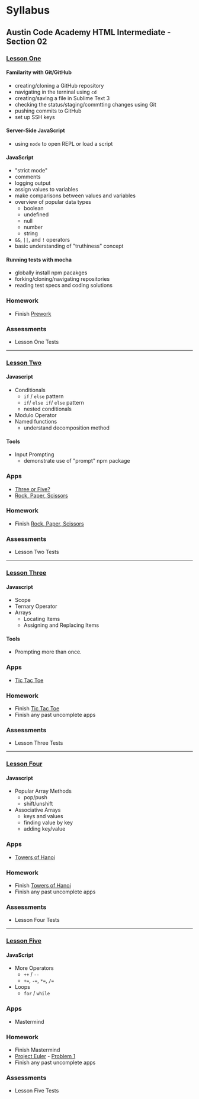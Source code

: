 # Syllabus
## Austin Code Academy HTML Intermediate - Section 02
### [Lesson One](https://github.com/AustinCodingAcademy/HTMLIntermediateSection2/blob/master/LessonOne.md)
#### Familarity with Git/GitHub
* creating/cloning a GitHub repository
* navigating in the terninal using `cd`
* creating/saving a file in Sublime Text 3
* checking the status/staging/commtting changes using Git
* pushing commits to GitHub
* set up SSH keys

#### Server-Side JavaScript
* using `node` to open REPL or load a script

#### JavaScript
* "strict mode"
* comments
* logging output
* assign values to variables
* make comparisons between values and variables
* overview of popular data types
  * boolean
  * undefined
  * null
  * number
  * string
* `&&`, `||`, and `!` operators
* basic understanding of "truthiness" concept

#### Running tests with mocha
* globally install npm pacakges
* forking/cloning/navigating repositories 
* reading test specs and coding solutions

### Homework
* Finish [Prework](https://github.com/AustinCodingAcademy/HTMLIntermediateSection2/blob/master/Prework.md)

### Assessments
* Lesson One Tests

---
### [Lesson Two](https://github.com/AustinCodingAcademy/HTMLIntermediateSection2/blob/master/LessonTwo.md)
#### Javascript
* Conditionals
  * `if` / `else` pattern
  * `if`/ `else if`/ `else` pattern
  * nested conditionals
* Modulo Operator
* Named functions
  * understand decomposition method

#### Tools
* Input Prompting
  * demonstrate use of "prompt" npm package

### Apps
* [Three or Five?](https://github.com/AustinCodingAcademy/HTMLIntermediateSection2/blob/master/ThreeOrFive.md)
* [Rock, Paper, Scissors](https://github.com/AustinCodingAcademy/HTMLIntermediateSection2/blob/master/RockPaperScissors.md)

### Homework
* Finish [Rock, Paper, Scissors](https://github.com/AustinCodingAcademy/HTMLIntermediateSection2/blob/master/RockPaperScissors.md)

### Assessments
* Lesson Two Tests

---
### [Lesson Three](https://github.com/AustinCodingAcademy/HTMLIntermediateSection2/blob/master/LessonThree.md)
#### Javascript
* Scope
* Ternary Operator
* Arrays
  * Locating Items
  * Assigning and Replacing Items

#### Tools
* Prompting more than once.

### Apps
* [Tic Tac Toe](https://github.com/AustinCodingAcademy/HTMLIntermediateSection2/blob/master/TicTacToe.md)

### Homework
* Finish [Tic Tac Toe](https://github.com/AustinCodingAcademy/HTMLIntermediateSection2/blob/master/TicTacToe.md)
* Finish any past uncomplete apps

### Assessments
* Lesson Three Tests

---
### [Lesson Four](https://github.com/AustinCodingAcademy/HTMLIntermediateSection2/blob/master/LessonFour.md)
#### Javascript
* Popular Array Methods
  * pop/push
  * shift/unshift
* Associative Arrays
  * keys and values
  * finding value by key
  * adding key/value

### Apps
* [Towers of Hanoi](https://github.com/AustinCodingAcademy/HTMLIntermediateSection2/blob/master/TowersOfHanoi.md)

### Homework
* Finish [Towers of Hanoi](https://github.com/AustinCodingAcademy/HTMLIntermediateSection2/blob/master/TowersOfHanoi.md)
* Finish any past uncomplete apps

### Assessments
* Lesson Four Tests

---
### [Lesson Five](https://github.com/AustinCodingAcademy/HTMLIntermediateSection2/blob/master/LessonFive.md)
#### JavaScript
  * More Operators
    * `++` / `--`
    * `+=`, `-=`, `*=`, `/=`
  * Loops
    * `for` / `while`

### Apps
* Mastermind

### Homework
* Finish Mastermind
* [Project Euler](https://projecteuler.net) - [Problem 1](https://projecteuler.net/problem=1)
* Finish any past uncomplete apps

### Assessments
* Lesson Five Tests
